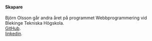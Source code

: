 #### Skapare

Björn Olsson går andra året på programmet Webbprogrammering vid  
Blekinge Tekniska Högskola.  
[GitHub](https://github.com/bjorn-87/).  
[linkedin](https://www.linkedin.com/in/bj%C3%B6rn-olsson-36aab1168/).
